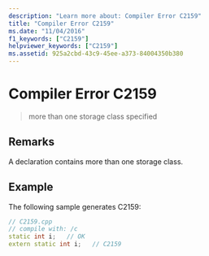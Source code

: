```yaml
---
description: "Learn more about: Compiler Error C2159"
title: "Compiler Error C2159"
ms.date: "11/04/2016"
f1_keywords: ["C2159"]
helpviewer_keywords: ["C2159"]
ms.assetid: 925a2cbd-43c9-45ee-a373-84004350b380
---
```

# Compiler Error C2159

> more than one storage class specified

## Remarks

A declaration contains more than one storage class.

## Example

The following sample generates C2159:

```cpp
// C2159.cpp
// compile with: /c
static int i;   // OK
extern static int i;   // C2159
```

